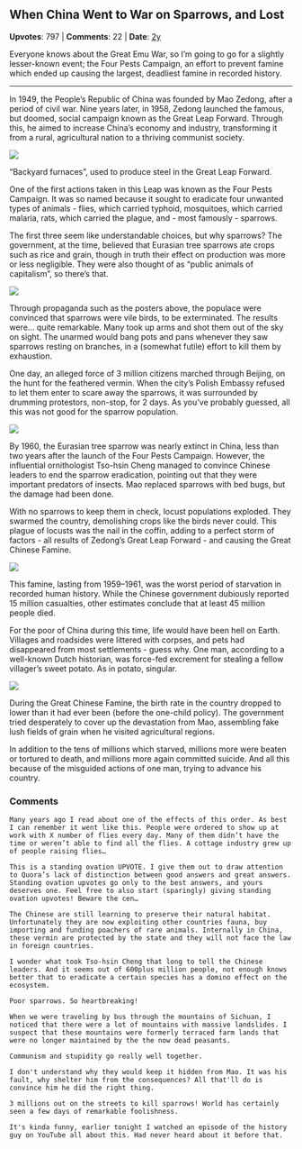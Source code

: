 ## When China Went to War on Sparrows, and Lost
    
**Upvotes**: 797 | **Comments**: 22 | **Date**: [2y](https://www.quora.com/What-was-the-strangest-conflict-between-humans-and-animals-in-history/answer/Gary-Meaney)

Everyone knows about the Great Emu War, so I’m going to go for a slightly lesser-known event; the Four Pests Campaign, an effort to prevent famine which ended up causing the largest, deadliest famine in recorded history.

* * *

In 1949, the People’s Republic of China was founded by Mao Zedong, after a period of civil war. Nine years later, in 1958, Zedong launched the famous, but doomed, social campaign known as the Great Leap Forward. Through this, he aimed to increase China’s economy and industry, transforming it from a rural, agricultural nation to a thriving communist society.

![](https://qph.fs.quoracdn.net/main-qimg-5534577dcdd04f11e7992f1c235d42e4-lq)

“Backyard furnaces”, used to produce steel in the Great Leap Forward.

One of the first actions taken in this Leap was known as the Four Pests Campaign. It was so named because it sought to eradicate four unwanted types of animals - flies, which carried typhoid, mosquitoes, which carried malaria, rats, which carried the plague, and - most famously - sparrows.

The first three seem like understandable choices, but why sparrows? The government, at the time, believed that Eurasian tree sparrows ate crops such as rice and grain, though in truth their effect on production was more or less negligible. They were also thought of as “public animals of capitalism”, so there’s that.

![](https://qph.fs.quoracdn.net/main-qimg-2a481595e600193ae50113fbcb1ddfa4-lq)

Through propaganda such as the posters above, the populace were convinced that sparrows were vile birds, to be exterminated. The results were… quite remarkable. Many took up arms and shot them out of the sky on sight. The unarmed would bang pots and pans whenever they saw sparrows resting on branches, in a (somewhat futile) effort to kill them by exhaustion.

One day, an alleged force of 3 million citizens marched through Beijing, on the hunt for the feathered vermin. When the city’s Polish Embassy refused to let them enter to scare away the sparrows, it was surrounded by drumming protestors, non-stop, for 2 days. As you’ve probably guessed, all this was not good for the sparrow population.

![](https://qph.fs.quoracdn.net/main-qimg-102a22aa37a83f5d8b3c095d9ff7e2fd-lq)

By 1960, the Eurasian tree sparrow was nearly extinct in China, less than two years after the launch of the Four Pests Campaign. However, the influential ornithologist Tso-hsin Cheng managed to convince Chinese leaders to end the sparrow eradication, pointing out that they were important predators of insects. Mao replaced sparrows with bed bugs, but the damage had been done.

With no sparrows to keep them in check, locust populations exploded. They swarmed the country, demolishing crops like the birds never could. This plague of locusts was the nail in the coffin, adding to a perfect storm of factors - all results of Zedong’s Great Leap Forward - and causing the Great Chinese Famine.

![](https://qph.fs.quoracdn.net/main-qimg-42eede31d3a1f6e12681843d51065d22-lq)

This famine, lasting from 1959–1961, was the worst period of starvation in recorded human history. While the Chinese government dubiously reported 15 million casualties, other estimates conclude that at least 45 million people died.

For the poor of China during this time, life would have been hell on Earth. Villages and roadsides were littered with corpses, and pets had disappeared from most settlements - guess why. One man, according to a well-known Dutch historian, was force-fed excrement for stealing a fellow villager’s sweet potato. As in potato, singular.

![](https://qph.fs.quoracdn.net/main-qimg-95657d5349b79a818e0a948959012f1c)

During the Great Chinese Famine, the birth rate in the country dropped to lower than it had ever been (before the one-child policy). The government tried desperately to cover up the devastation from Mao, assembling fake lush fields of grain when he visited agricultural regions.

In addition to the tens of millions which starved, millions more were beaten or tortured to death, and millions more again committed suicide. And all this because of the misguided actions of one man, trying to advance his country.

### Comments

```
Many years ago I read about one of the effects of this order. As best I can remember it went like this. People were ordered to show up at work with X number of flies every day. Many of them didn’t have the time or weren’t able to find all the flies. A cottage industry grew up of people raising flies…
```

```
This is a standing ovation UPVOTE. I give them out to draw attention to Quora’s lack of distinction between good answers and great answers. Standing ovation upvotes go only to the best answers, and yours deserves one. Feel free to also start (sparingly) giving standing ovation upvotes! Beware the cen…
```

```
The Chinese are still learning to preserve their natural habitat. Unfortunately they are now exploiting other countries fauna, buy importing and funding poachers of rare animals. Internally in China, these vermin are protected by the state and they will not face the law in foreign countries.
```

```
I wonder what took Tso-hsin Cheng that long to tell the Chinese leaders. And it seems out of 600plus million people, not enough knows better that to eradicate a certain species has a domino effect on the ecosystem.
```

```
Poor sparrows. So heartbreaking!
```

```
When we were traveling by bus through the mountains of Sichuan, I noticed that there were a lot of mountains with massive landslides. I suspect that these mountains were formerly terraced farm lands that were no longer maintained by the the now dead peasants.
```

```
Communism and stupidity go really well together.
```

```
I don't understand why they would keep it hidden from Mao. It was his fault, why shelter him from the consequences? All that'll do is convince him he did the right thing.
```

```
3 millions out on the streets to kill sparrows! World has certainly seen a few days of remarkable foolishness.
```

```
It's kinda funny, earlier tonight I watched an episode of the history guy on YouTube all about this. Had never heard about it before that.
```
